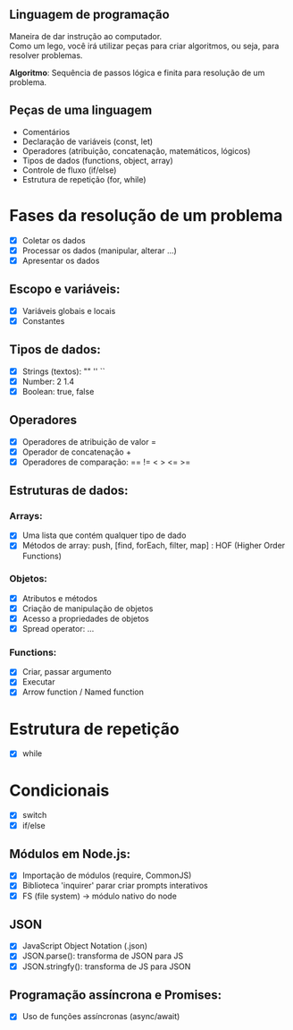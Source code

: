 ## Linguagem de programação

Maneira de dar instrução ao computador.  
Como um lego, você irá utilizar peças para criar algoritmos, ou seja, para resolver problemas.  

**Algoritmo**: Sequência de passos lógica e finita para resolução de um problema.  

## Peças de uma linguagem

- Comentários
- Declaração de variáveis (const, let)
- Operadores (atribuição, concatenação, matemáticos, lógicos)
- Tipos de dados (functions, object, array)
- Controle de fluxo (if/else)
- Estrutura de repetição (for, while)

# Fases da resolução de um problema

- [x] Coletar os dados  
- [x] Processar os dados (manipular, alterar ...)  
- [x] Apresentar os dados  

## Escopo e variáveis:

- [x] Variáveis globais e locais  
- [x] Constantes  

## Tipos de dados:

- [x] Strings (textos): "" '' ``  
- [x] Number: 2 1.4  
- [x] Boolean: true, false

## Operadores

- [x] Operadores de atribuição de valor =  
- [x] Operador de concatenação +  
- [x] Operadores de comparação: == != < > <= >=

## Estruturas de dados:

### Arrays:

- [x] Uma lista que contém qualquer tipo de dado
- [x] Métodos de array: push, [find, forEach, filter, map] : HOF (Higher Order Functions)

### Objetos:

- [x] Atributos e métodos  
- [x] Criação de manipulação de objetos  
- [x] Acesso a propriedades de objetos  
- [x] Spread operator: ...  

### Functions:

- [x] Criar, passar argumento
- [x] Executar
- [x] Arrow function / Named function

# Estrutura de repetição

- [x] while

# Condicionais

- [x] switch
- [x] if/else

## Módulos em Node.js:

- [x] Importação de módulos (require, CommonJS)  
- [x] Biblioteca 'inquirer' parar criar prompts interativos  
- [x] FS (file system) -> módulo nativo do node

## JSON

- [x] JavaScript Object Notation (.json)
- [x] JSON.parse(): transforma de JSON para JS
- [x] JSON.stringfy(): transforma de JS para JSON

## Programação assíncrona e Promises:

- [x] Uso de funções assíncronas (async/await)